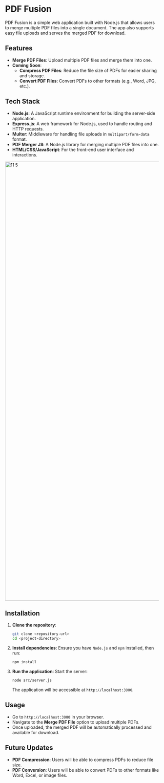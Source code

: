 # PDF Fusion

PDF Fusion is a simple web application built with Node.js that allows users to merge multiple PDF files into a single document. 
The app also supports easy file uploads and serves the merged PDF for download.

## Features

- **Merge PDF Files**: Upload multiple PDF files and merge them into one.
- **Coming Soon**:
  - **Compress PDF Files**: Reduce the file size of PDFs for easier sharing and storage.
  - **Convert PDF Files**: Convert PDFs to other formats (e.g., Word, JPG, etc.).

## Tech Stack

- **Node.js**: A JavaScript runtime environment for building the server-side application.
- **Express.js**: A web framework for Node.js, used to handle routing and HTTP requests.
- **Multer**: Middleware for handling file uploads in `multipart/form-data` format.
- **PDF Merger JS**: A Node.js library for merging multiple PDF files into one.
- **HTML/CSS/JavaScript**: For the front-end user interface and interactions.

<img width="1437" alt="11 5" src="https://github.com/user-attachments/assets/09900f12-1fb5-4323-babd-9b713d68e5b3" />


## Installation

1. **Clone the repository**:
    ```bash
    git clone <repository-url>
    cd <project-directory>
    ```

2. **Install dependencies**:
    Ensure you have `Node.js` and `npm` installed, then run:
    ```bash
    npm install
    ```

3. **Run the application**:
    Start the server:
    ```bash
    node src/server.js
    ```

    The application will be accessible at `http://localhost:3000`.

## Usage

- Go to `http://localhost:3000` in your browser.
- Navigate to the **Merge PDF File** option to upload multiple PDFs.
- Once uploaded, the merged PDF will be automatically processed and available for download.

## Future Updates

- **PDF Compression**: Users will be able to compress PDFs to reduce file size.
- **PDF Conversion**: Users will be able to convert PDFs to other formats like Word, Excel, or image files.


